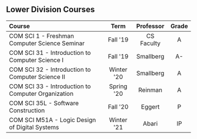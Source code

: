## Lower Division Courses

| Course                                             |    Term    | Professor  | Grade |
| :------------------------------------------------- | :--------: | :--------: | :---: |
| COM SCI 1 - Freshman Computer Science Seminar      |  Fall '19  | CS Faculty |   A   |
| COM SCI 31 - Introduction to Computer Science I    |  Fall '19  | Smallberg  |  A-   |
| COM SCI 32 - Introduction to Computer Science II   | Winter '20 | Smallberg  |   A   |
| COM SCI 33 - Introduction to Computer Organization | Spring '20 |  Reinman   |   A   |
| COM SCI 35L - Software Construction                |  Fall '20  |   Eggert   |   P   |
| COM SCI M51A - Logic Design of Digital Systems     | Winter '21 |   Abari    |  IP   |